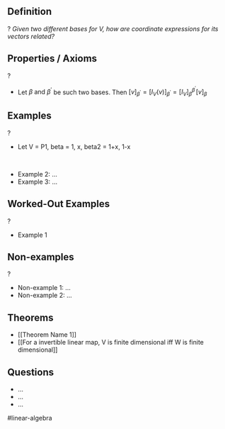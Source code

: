 
## Definition
?
*Given two different bases for V, how are coordinate expressions for its vectors related?*
## Properties / Axioms
?
- Let $\beta \text{ and } \beta^{'}$ be such two bases. Then $[v]_{\beta^{'}} = [I_{V}(v)]_{\beta^{'}} = [I_{V}]_{\beta}^{\beta^{'}}[v]_{\beta}$ 


## Examples
?
- Let V = P1, beta = 1, x, beta2 = 1+x, 1-x
	
‎ 
- Example 2: ...
‎ 
- Example 3: ...

## Worked-Out Examples
?
- Example 1

## Non-examples
?
- Non-example 1: ...
- Non-example 2: ...

## Theorems
- [[Theorem Name 1]]
- [[For a invertible linear map, V is finite dimensional iff W is finite dimensional]]

## Questions
- ...
- ...
- ...



#linear-algebra